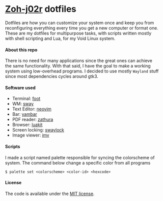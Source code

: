 # [Zoh-j02r](https://github.com/Zoh-j02r) dotfiles
Dotfiles are how you can customize your system once and keep you from reconfiguring everything every time you get a new computer or format one. These are my dotfiles for multipurpose tasks, with scripts written mostly with shell scripting and Lua, for my Void Linux system.
#### About this repo
There is no need for many applications since the great ones can achieve the same functionality. With that said, I have the goal to make a working system using low-overhead programs. I decided to use mostly `Wayland` stuff since most dependencies cycles around gtk3.
#### Software used
- Terminal: [foot](https://codeberg.org/dnkl/foot)
- WM: [sway](https://github.com/swaywm/sway)
- Text Editor: [neovim](https://neovim.io/charter/)
- Bar: [yambar](https://codeberg.org/dnkl/yambar)
- PDF reader: [zathura](https://pwmt.org/projects/zathura/)
- Browser: [luakit](https://luakit.github.io/)
- Screen locking: [swaylock](https://github.com/swaywm/swaylock)
- Image viewer: [imv](https://sr.ht/~exec64/imv/)
#### Scripts
I made a script named palette responsible for syncing the colorscheme of system. The command below change a specific color from all programs
```
$ palette set <colorscheme> <color-id> <hexcode> 
```

#### License
The code is available under the [MIT license](LICENSE).
